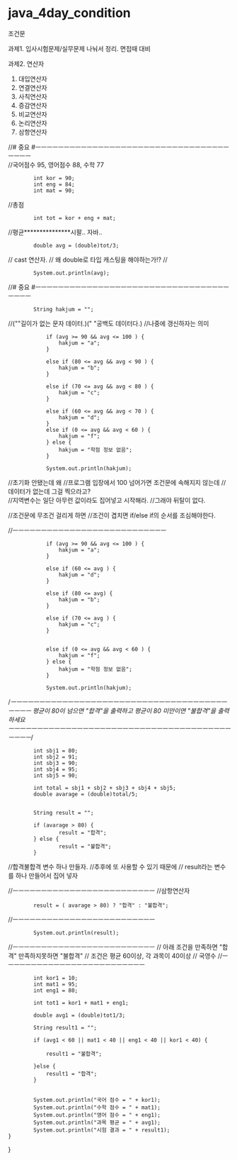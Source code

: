 # java_4day_condition
조건문



과제1. 입사시험문제/실무문제 나눠서 정리. 면접때 대비


과제2. 연산자

1) 대입연산자
2) 연결연산자
3) 사칙연산자
4) 증감연산자
5) 비교연산자
6) 논리연산자
7) 삼항연산자

//# 중요 #ㅡㅡㅡㅡㅡㅡㅡㅡㅡㅡㅡㅡㅡㅡㅡㅡㅡㅡㅡㅡㅡㅡㅡㅡㅡㅡㅡㅡㅡㅡㅡㅡㅡㅡㅡㅡㅡㅡ		
//국어점수 95, 영어점수 88, 수학 77

			int kor = 90;
			int eng = 84;
			int mat = 90;
			
//총점
      
			int tot = kor + eng + mat;
			
//평균***************시팔.. 자바..

			double avg = (double)tot/3;
      
// cast 연산자.
// 왜 double로 타입 캐스팅을 해야하는가!?
//
			
			System.out.println(avg);
      
//# 중요 #ㅡㅡㅡㅡㅡㅡㅡㅡㅡㅡㅡㅡㅡㅡㅡㅡㅡㅡㅡㅡㅡㅡㅡㅡㅡㅡㅡㅡㅡㅡㅡㅡㅡㅡㅡㅡㅡㅡ
			
			String hakjum = ""; 
//(""길이가 없는 문자 데이터.)(" "공백도 데이터다.)
//나중에 갱신하자는 의미
					
				if (avg >= 90 && avg <= 100 ) {					
					hakjum = "a";					
				}

				else if (80 <= avg && avg < 90 ) {    	
					hakjum = "b";    	
				}
	
				else if (70 <= avg && avg < 80 ) {    	
					hakjum = "c";    	
				}

				else if (60 <= avg && avg < 70 ) {	
					hakjum = "d";	
				}  
				else if (0 <= avg && avg < 60 ) {	
					hakjum = "f";	
				} else {
					hakjum = "학점 정보 없음";
				}
        
				System.out.println(hakjum);	
//초기화 안됐는데 왜
//프로그램 입장에서 100 넘어가면 조건문에 속해지지 않는데
//데이터가 없는데 그걸 찍으라고?				
//지역변수는 일단 아무런 값이라도 집어넣고 시작해라. 
//그래야 뒤탈이 없다.
				
//조건문에 무조건 걸리게 하면 
//조건이 겹치면 if/else if의 순서를 조심해야한다.
				
				
//ㅡㅡㅡㅡㅡㅡㅡㅡㅡㅡㅡㅡㅡㅡㅡㅡㅡㅡㅡㅡㅡㅡㅡㅡㅡㅡㅡ
				
				
				if (avg >= 90 && avg <= 100 ) {					
					hakjum = "a";					
				}

				else if (60 <= avg ) {	
					hakjum = "d";	
				}
				
				else if (80 <= avg) {    	
					hakjum = "b";    	
				}
	
				else if (70 <= avg ) {    	
					hakjum = "c";    	
				}

  
				else if (0 <= avg && avg < 60 ) {	
					hakjum = "f";	
				} else {
					hakjum = "학점 정보 없음";
				}
        
				System.out.println(hakjum);	
	
/*ㅡㅡㅡㅡㅡㅡㅡㅡㅡㅡㅡㅡㅡㅡㅡㅡㅡㅡㅡㅡㅡㅡㅡㅡㅡㅡㅡㅡㅡㅡㅡㅡㅡㅡㅡㅡㅡㅡㅡㅡㅡㅡ
		평균이 80이 넘으면 "합격"을 출력하고
		평균이 80 미만이면 "불합격"을 출력하세요					
ㅡㅡㅡㅡㅡㅡㅡㅡㅡㅡㅡㅡㅡㅡㅡㅡㅡㅡㅡㅡㅡㅡㅡㅡㅡㅡㅡㅡㅡㅡㅡㅡㅡㅡㅡㅡㅡㅡㅡㅡㅡㅡㅡ*/
				
				
			int sbj1 = 80;
			int sbj2 = 91;
			int sbj3 = 90;
			int sbj4 = 95;
			int sbj5 = 90;
			
			int total = sbj1 + sbj2 + sbj3 + sbj4 + sbj5;
			double avarage = (double)total/5;
			
			
			String result = "";
			
			if (avarage > 80) {
					result = "합격";
			} else {
					result = "불합격";
			}

//합격불합격 변수 하나 만들자.
//추후에 또 사용할 수 있기 때문에 
// result라는 변수를 하나 만들어서 집어 넣자			
			
//ㅡㅡㅡㅡㅡㅡㅡㅡㅡㅡㅡㅡㅡㅡㅡㅡㅡㅡㅡㅡㅡㅡㅡㅡㅡ
//삼항연산자

			result = ( avarage > 80) ? "합격" : "불합격";
      
//ㅡㅡㅡㅡㅡㅡㅡㅡㅡㅡㅡㅡㅡㅡㅡㅡㅡㅡㅡㅡㅡㅡㅡㅡㅡ
			
			System.out.println(result);	
      
		
//ㅡㅡㅡㅡㅡㅡㅡㅡㅡㅡㅡㅡㅡㅡㅡㅡㅡㅡㅡㅡㅡㅡㅡㅡㅡ
// 아래 조건을 만족하면 "합격" 만족하지못하면 "불합격"
// 조건은 평균 60이상, 각 과목이 40이상 
// 국영수
//ㅡㅡㅡㅡㅡㅡㅡㅡㅡㅡㅡㅡㅡㅡㅡㅡㅡㅡㅡㅡㅡㅡㅡㅡㅡ
			
			int kor1 = 10;
			int mat1 = 95;
			int eng1 = 80;
			
			int tot1 = kor1 + mat1 + eng1;
			
			double avg1 = (double)tot1/3;
			
			String result1 = "";
			
			if (avg1 < 60 || mat1 < 40 || eng1 < 40 || kor1 < 40) {
	
				result1 = "불합격";
	
			}else {
				result1 = "합격";
			}
			
			
			System.out.println("국어 점수 = " + kor1);
			System.out.println("수학 점수 = " + mat1);
			System.out.println("영어 점수 = " + eng1);
			System.out.println("과목 평균 = " + avg1);
			System.out.println("시험 결과 = " + result1);
	}
	

}
